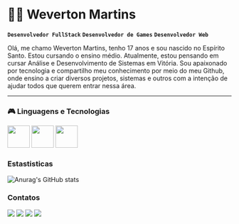 # 👨‍💻 Weverton Martins

**`Desenvolvedor FullStack`** **`Desenvolvedor de Games`** **`Desenvolvedor Web`**

Olá, me chamo Weverton Martins, tenho 17 anos e sou nascido no Espírito Santo. Estou cursando o ensino médio. Atualmente, estou pensando em cursar Análise e Desenvolvimento de Sistemas em Vitória. Sou apaixonado por tecnologia e compartilho meu conhecimento por meio do meu Github, onde ensino a criar diversos projetos, sistemas e outros com a intenção de ajudar todos que querem entrar nessa área.

---

### 🎮 Linguagens e Tecnologias
<div>
  <img widht=50 height=50 src="https://cdn.jsdelivr.net/gh/devicons/devicon@latest/icons/html5/html5-original.svg" />
  <img widht=50 height=50 src="https://cdn.jsdelivr.net/gh/devicons/devicon@latest/icons/css3/css3-original.svg" />
  <img widht=50 height=50 src="https://cdn.jsdelivr.net/gh/devicons/devicon@latest/icons/javascript/javascript-original.svg" />
</div>

### Estastisticas

<div>
  
  ![Anurag's GitHub stats](https://github-readme-stats.vercel.app/api?username=Weverton-Martins-Digital&show_icons=true&theme=nightowl)
</div>

### Contatos
<div>
  <img src="https://img.shields.io/badge/Gmail-D14836?style=for-the-badge&logo=gmail&logoColor=white" />
  <img src="https://img.shields.io/badge/GitHub-100000?style=for-the-badge&logo=github&logoColor=white" />
  <img src="https://img.shields.io/badge/LinkedIn-0077B5?style=for-the-badge&logo=linkedin&logoColor=white" />
  <img src="https://img.shields.io/badge/TikTok-000000?style=for-the-badge&logo=tiktok&logoColor=white" />
</div>
